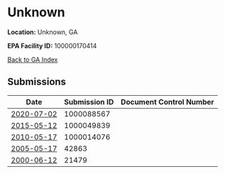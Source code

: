 # Unknown

**Location:** Unknown, GA

**EPA Facility ID:** 100000170414

[Back to GA Index](../../index.md)

## Submissions

| Date | Submission ID | Document Control Number |
|------|--------------|-------------------------|
| [2020-07-02](submissions/1000088567.md) | 1000088567 |  |
| [2015-05-12](submissions/1000049839.md) | 1000049839 |  |
| [2010-05-17](submissions/1000014076.md) | 1000014076 |  |
| [2005-05-17](submissions/42863.md) | 42863 |  |
| [2000-06-12](submissions/21479.md) | 21479 |  |
